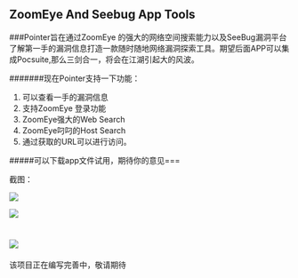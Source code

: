 ## ZoomEye And Seebug App Tools

###Pointer旨在通过ZoomEye 的强大的网络空间搜索能力以及SeeBug漏洞平台了解第一手的漏洞信息打造一款随时随地网络漏洞探索工具。期望后面APP可以集成Pocsuite,那么三剑合一，将会在江湖引起大的风波。

#######现在Pointer支持一下功能：

1. 可以查看一手的漏洞信息
2. 支持ZoomEye 登录功能
3. ZoomEye强大的Web Search
4. ZoomEye叼叼的Host Search
5. 通过获取的URL可以进行访问。

#####可以下载app文件试用，期待你的意见===

截图：

![](http://i.imgur.com/Yw54CvF.png)

![](http://i.imgur.com/JyIS57h.png)

![](http://i.imgur.com/rYwhwWJ.png)
==================================================================================

该项目正在编写完善中，敬请期待


